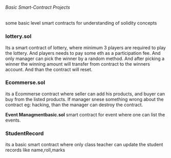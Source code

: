  ###### Basic Smart-Contract Projects 
some basic level smart contracts for understanding of solidity concepts

### lottery.sol
Its a smart contract of lottery, where minimum 3 players are required to play the lottery. And players needs to pay some eth as a participation fee. And only manager can pick the winner by a random method. And  after picking a winner the winning amount will transfer from contract  to the winners account. And than the contract will reset.

### Ecommerse.sol
its a Ecommerse contract where seller can add his products, and buyer can buy from the listed products. If manager snese something wrong about the contract eg: hacking, than the manager can destroy the contract.

**Event Managmentbasic.sol** 
smart contract for event where one can list the events.

### StudentRecord
its a basic smart contract where only class teacher can update the student records like name,roll,marks 
